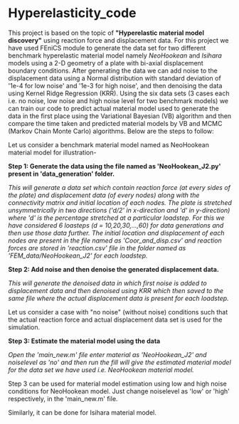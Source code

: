 # Hyperelasticity_code
This project is based on the topic of **"Hyperelastic material model discovery"** using reaction force and displacement data. For this project we have used FEniCS module to generate the data set for two different benchmark hyperelastic material model namely _NeoHookean_ and _Isihara_ models using a 2-D geometry of a plate with bi-axial displacement boundary conditions. After generating the data we can add noise to the displacement data using a Normal distribution with standard deviation of '1e-4 for low noise' and '1e-3 for high noise', and then denoising the data using Kernel Ridge Regression (KRR). Using the six data sets (3 cases each i.e. no noise, low noise and high noise level for two benchmark models) we can train our code to predict actual material model used to generate the data in the first place using the Variational Bayesian (VB) algorithm and then compare the time taken and predicted material models by VB and MCMC (Markov Chain Monte Carlo) algorithms. Below are the steps to follow:

Let us consider a benchmark material model named as NeoHookean material model for illustration-

**Step 1: Generate the data using the file named as 'NeoHookean_J2.py' present in 'data_generation' folder.**

_This will generate a data set which contain reaction force (at every sides of the plate) and displacement data (of every nodes) along with the connectivity matrix and initial location of each nodes. The plate is stretched unsymmetrically in two directions ('d/2' in x-direction and 'd' in y-direction) where 'd' is the percentage stretched at a particular loadstep. For this we have considered 6 loasteps (d = 10,20,30,...,60) for data generations and then use those data further. The initial location and displacement of each nodes are present in the file named as 'Coor_and_disp.csv' and reaction forces are stored in 'reaction.csv' file in the folder named as 'FEM_data/NeoHookean_J2' for each loadstep._


**Step 2: Add noise and then denoise the generated displacement data.**

_This will generate the denoised data in which first noise is added to displacement data and then denoised using KRR which then saved to the same file where the actual displacement data is present for each loadstep._

Let us consider a case with "no noise" (without noise) conditions such that the actual reaction force and actual displacement data set is used for the simulation. 

**Step 3: Estimate the material model using the data**

_Open the 'main_new.m' file enter material as 'NeoHookean_J2' and noiselevel as 'no' and then run the fill will give the estimated material model for the data set we have used i.e. NeoHookean material model._

Step 3 can be used for material model estimation using low and high noise conditions for NeoHookean model. Just change noiselevel as 'low' or 'high' respectively, in the 'main_new.m' file.

Similarly, it can be done for Isihara material model.
